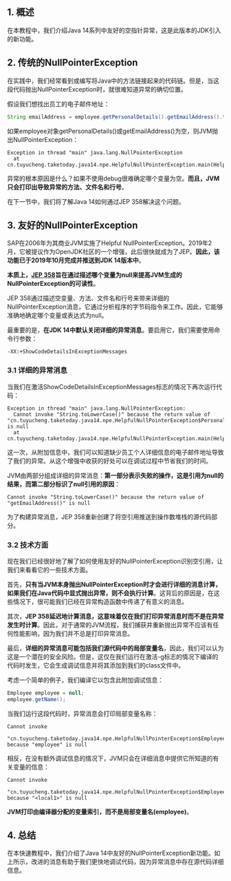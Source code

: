 ## 1. 概述

在本教程中，我们介绍Java 14系列中友好的空指针异常，这是此版本的JDK引入的新功能。

## 2. 传统的NullPointerException

在实践中，我们经常看到或编写将Java中的方法链接起来的代码链。但是，当这段代码抛出NullPointerException时，就很难知道异常的确切位置。

假设我们想找出员工的电子邮件地址：

```java
String emailAddress = employee.getPersonalDetails().getEmailAddress().toLowerCase();
```

如果employee对象getPersonalDetails()或getEmailAddress()为空，则JVM抛出NullPointerException：

```shell
Exception in thread "main" java.lang.NullPointerException
  at cn.tuyucheng.taketoday.java14.npe.HelpfulNullPointerException.main(HelpfulNullPointerException.java:10)
```

异常的根本原因是什么？如果不使用debug很难确定哪个变量为空。**而且，JVM只会打印出导致异常的方法、文件名和行号**。

在下一节中，我们将了解Java 14如何通过JEP 358解决这个问题。

## 3. 友好的NullPointerException

SAP在2006年为其商业JVM实施了Helpful NullPointerException。2019年2月，它被提议作为OpenJDK社区的一个增强，此后很快就成为了JEP。**因此，该功能已于2019年10月完成并推送到JDK 14版本中**。

**本质上，[JEP 358](https://openjdk.java.net/jeps/358)旨在通过描述哪个变量为null来提高JVM生成的NullPointerException的可读性**。

JEP 358通过描述空变量、方法、文件名和行号来带来详细的NullPointerException消息，它通过分析程序的字节码指令来工作。因此，它能够准确地确定哪个变量或表达式为null。

最重要的是，**在JDK 14中默认关闭详细的异常消息**。要启用它，我们需要使用命令行参数：

```shell
-XX:+ShowCodeDetailsInExceptionMessages
```

### 3.1 详细的异常消息

当我们在激活ShowCodeDetailsInExceptionMessages标志的情况下再次运行代码：

```shell
Exception in thread "main" java.lang.NullPointerException: 
  Cannot invoke "String.toLowerCase()" because the return value of 
"cn.tuyucheng.taketoday.java14.npe.HelpfulNullPointerException$PersonalDetails.getEmailAddress()" is null
  at cn.tuyucheng.taketoday.java14.npe.HelpfulNullPointerException.main(HelpfulNullPointerException.java:10)
```

这一次，从附加信息中，我们可以知道缺少员工个人详细信息的电子邮件地址导致了我们的异常。从这个增强中收获的好处可以在调试过程中节省我们的时间。

JVM由两部分组成详细的异常消息：**第一部分表示失败的操作，这是引用为null的结果，而第二部分标识了null引用的原因**：

```shell
Cannot invoke "String.toLowerCase()" because the return value of "getEmailAddress()" is null
```

为了构建异常消息，JEP 358重新创建了将空引用推送到操作数堆栈的源代码部分。

### 3.2 技术方面

现在我们已经很好地了解了如何使用友好的NullPointerException识别空引用，让我们来看看它的一些技术方面。

首先，**只有当JVM本身抛出NullPointerException时才会进行详细的消息计算，如果我们在Java代码中显式抛出异常，则不会执行计算**。这背后的原因是，在这些情况下，很可能我们已经在异常构造函数中传递了有意义的消息。

其次，**JEP 358延迟地计算消息，这意味着仅在我们打印异常消息时而不是在异常发生时计算**。因此，对于通常的JVM流程，我们捕获并重新抛出异常不应该有任何性能影响，因为我们并不总是打印异常消息。

最后，**详细的异常消息可能包括我们源代码中的局部变量名**，因此，我们可以认为这是一个潜在的安全风险。但是，这仅在我们运行在激活-g标志的情况下编译的代码时发生，它会生成调试信息并将其添加到我们的class文件中。

考虑一个简单的例子，我们编译它以包含此附加调试信息：

```java
Employee employee = null;
employee.getName();
```

当我们运行这段代码时，异常消息会打印局部变量名称：

```shell
Cannot invoke 
  "cn.tuyucheng.taketoday.java14.npe.HelpfulNullPointerException$Employee.getName()" 
because "employee" is null
```

相反，在没有额外调试信息的情况下，JVM只会在详细消息中提供它所知道的有关变量的信息：

```shell
Cannot invoke 
  "cn.tuyucheng.taketoday.java14.npe.HelpfulNullPointerException$Employee.getName()" 
because "<local1>" is null
```

**JVM打印由编译器分配的变量索引，而不是局部变量名(employee)**。

## 4. 总结

在本快速教程中，我们介绍了Java 14中友好的NullPointerException新功能。如上所示，改进的消息有助于我们更快地调试代码，因为异常消息中存在源代码详细信息。